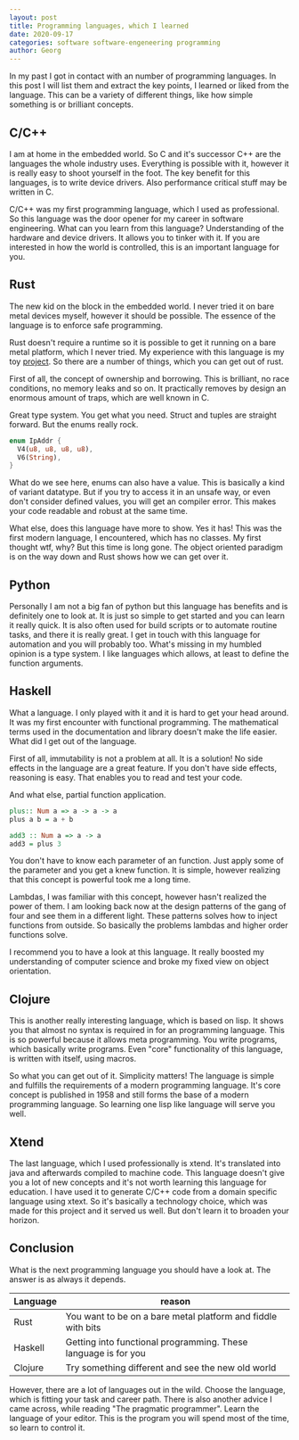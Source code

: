 ```yaml
---
layout: post
title: Programming languages, which I learned
date: 2020-09-17
categories: software software-engeneering programming
author: Georg
---
```


In my past I got in contact with an number of programming languages. In this
post I will list them and extract the key points, I learned or liked from the
language. This can be a variety of different things, like how simple something is
or brilliant concepts.


## C/C++

I am at home in the embedded world. So C and it's successor C++ are the
languages the whole industry uses. Everything is possible with it, however it is
really easy to shoot yourself in the foot. The key benefit for this languages,
is to write device drivers. Also performance critical stuff may be written in C.

C/C++ was my first programming language, which I used as professional. So this
language was the door opener for my career in software engineering. What can you
learn from this language? Understanding of the hardware and device drivers. It
allows you to tinker with it. If you are interested in how the world is
controlled, this is an important language for you.

## Rust

The new kid on the block in the embedded world. I never tried it on bare metal
devices myself, however it should be possible. The essence of the language is to
enforce safe programming.

Rust doesn't require a runtime so it is possible to get it running on a bare
metal platform, which I never tried. My experience with this language is my toy
[project](https://github.com/schore/rustparser). So there are a number of
things, which you can get out of rust.

First of all, the concept of ownership and borrowing. This is brilliant, no race
conditions, no memory leaks and so on. It practically removes by design an
enormous amount of traps, which are well known in C.

Great type system. You get what you need. Struct and tuples are straight
forward. But the enums really rock.

```rust
enum IpAddr {
  V4(u8, u8, u8, u8),
  V6(String),
}
```

What do we see here, enums can also have a value. This is basically a kind of
variant datatype. But if you try to access it in an unsafe way, or even don't
consider defined values, you will get an compiler error. This makes your code
readable and robust at the same time.

What else, does this language have more to show. Yes it has! This was the first
modern language, I encountered, which has no classes. My first thought wtf, why?
But this time is long gone. The object oriented paradigm is on the way down and
Rust shows how we can get over it.

## Python

Personally I am not a big fan of python but this language has benefits and is
definitely one to look at. It is just so simple to get started and you can learn
it really quick. It is also often used for build scripts or to automate routine
tasks, and there it is really great. I get in touch with this language for
automation and you will probably too. What's missing in my humbled opinion is a
type system. I like languages which allows, at least to define the function
arguments.

## Haskell

What a language. I only played with it and it is hard to get your head around.
It was my first encounter with functional programming. The mathematical terms
used in the documentation and library doesn't make the life easier. What did I
get out of the language.

First of all, immutability is not a problem at all. It is a solution! No side
effects in the language are a great feature. If you don't have side effects,
reasoning is easy. That enables you to read and test your code.

And what else, partial function application.

```haskell
plus:: Num a => a -> a -> a
plus a b = a + b

add3 :: Num a => a -> a
add3 = plus 3
```
You don't have to know each parameter of an function. Just apply some of the
parameter and you get a knew function. It is simple, however realizing that
this concept is powerful took me a long time.

Lambdas, I was familiar with this concept, however hasn't realized the power of
them. I am looking back now at the design patterns of the gang of four and see
them in a different light. These patterns solves how to inject functions from
outside. So basically the problems lambdas and higher order functions solve.

I recommend you to have a look at this language. It really boosted my
understanding of computer science and broke my fixed view on object orientation.

## Clojure

This is another really interesting language, which is based on lisp. It shows
you that almost no syntax is required in for an programming language.
This is so powerful because it allows meta programming. You write
programs, which basically write programs. Even "core" functionality of this
language, is written with itself, using macros.

So what you can get out of it. Simplicity matters! The language is simple and
fulfills the requirements of a modern programming language. It's core concept
is published in 1958 and still forms the base of a modern programming language.
So learning one lisp like language will serve you well.

## Xtend

The last language, which I used professionally is xtend. It's translated into
java and afterwards compiled to machine code. This language doesn't give you a
lot of new concepts and it's not worth learning this language for education. I
have used it to generate C/C++ code from a domain specific language using xtext.
So it's basically a technology choice, which was made for this project and it
served us well. But don't learn it to broaden your horizon.


## Conclusion


What is the next programming language you should have a look at. The answer is as
always it depends.

| Language | reason                                                         |
|----------|----------------------------------------------------------------|
| Rust     | You want to be on a bare metal platform and fiddle with bits   |
| Haskell  | Getting into functional programming. These language is for you |
| Clojure  | Try something different and see the new old world              |

However, there are a lot of languages out in the wild. Choose the language,
which is fitting your task and career path. There is also another advice I came
across, while reading "The pragmatic programmer". Learn the language of your
editor. This is the program you will spend most of the time, so learn to control
it.
